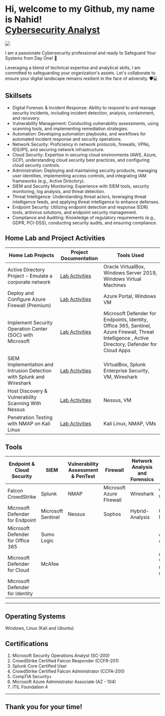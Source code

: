 <h1>Hi, welcome to my Github, my name is Nahid! <br/><a href="https://github.com/nahid7474">Cybersecurity Analyst</a></h1>

<a href="https://www.linkedin.com/in/nahidanalyst/"><img src="https://img.shields.io/badge/-LinkedIn-0072b1?&style=for-the-badge&logo=linkedin&logoColor=white" /></a>

I am a passionate Cybersecurity professional and ready to Safeguard Your Systems from Day One! 💼 
 
Leveraging a blend of technical expertise and analytical skills, I am committed to safeguarding your organization's assets. 
Let's collaborate to ensure your digital landscape remains resilient in the face of adversity. 🛡️💻 


## Skillsets


- Digital Forensic & Incident Response: Ability to respond to and manage security incidents, including incident detection, analysis, containment, and recovery.
- Vulnerability Management: Conducting vulnerability assessments, using scanning tools, and implementing remediation strategies.
- Automation: Developing automation playbooks, and workflows for automated incident response and security operations.
- Network Security: Proficiency in network protocols, firewalls, VPNs, IDS/IPS, and securing network infrastructure.
- Cloud Security: Expertise in securing cloud environments (AWS, Azure, GCP), understanding cloud security best practices, and configuring cloud security controls.
- Administration: Deploying and maintaining security products, managing user identities, implementing access controls, and integrating IAM frameworks (e.g., Active Directory).
- SIEM and Security Monitoring: Experience with SIEM tools, security monitoring, log analysis, and threat detection.
- Threat Intelligence: Understanding threat actors, leveraging threat intelligence feeds, and applying threat intelligence to enhance defenses.
- Endpoint Security: Utilizing endpoint detection and response (EDR) tools, antivirus solutions, and endpoint security management.
- Compliance and Auditing: Knowledge of regulatory requirements (e.g., GDPR, PCI-DSS), conducting security audits, and ensuring compliance.

## Home Lab and Project Activities


| Home Lab Projects                             | Project Documentation         | Tools Used
|-----------------------------------------------|----------------------------|-------------------------------------------------------------
| Active Directory Project - Emulate a corporate network  | <a href="https://github.com/nahid7474/AD">Lab Activities</a>| Oracle VirtualBox, Windows Server 2019, Windows Virtual Machines 
| Deploy and Configure Azure Firewall (Premium) | <a href="https://github.com/nahid7474/Firewall">Lab Activities</a>| Azure Portal, Windows VM
| Implement Security Operation Center (SOC) with Microsoft  |<a href="https://github.com/nahid7474/SOC">Lab Activities</a>| Microsoft Defender for Endpoints, Identity, Office 365, Sentinel, Azure Firewall, Threat Intelligence , Active Directory, Defender for Cloud Apps
| SIEM Implementation and Intrusion Detection with Splunk and Wireshark  | <a href="https://github.com/nahid7474/Project1">Lab Activities</a>| VirtualBox, Splunk Enterprise Security, VM, Wireshark
| Host Discovery & Vulnerability Scanning With Nessus | <a href="https://github.com/nahid7474/Nessus">Lab Activities</a>| Nessus, VM
| Penetration Testing with NMAP on Kali Linux   | <a href="https://github.com/nahid7474/PenTest/tree/main">Lab Activities</a>| Kali Linux, NMAP, VMs


## Tools 
| Endpoint & Cloud Security           | SIEM                       | Vulnerability Assessment &  PenTest|  Firewall            | Network Analysis and Forensics | OSINT Platforms|
|-------------------------------------|----------------------------|------------------------------------|----------------------|--------------------------------|--------------------------
| Falcon CrowdStrike                  | Splunk                     | NMAP                               |Microsoft Azure FIrewall | Wireshark                   | VirusTotal, WhereGoes|
| Microsoft Defender for Endpoint     | Microsoft Sentinel         | Nessus                             |Sophos                   | Hybrid-Analysis             | URLScan.io, MX Toolbox|
| Microsoft Defender for Office 365   | Sumo Logic                 |                                    |                         |                             |AbuseIPDB, AnyRun|
| Microsoft Defender for Cloud        | McAfee                     |                                    |                         |                             |OpenCTI, Valimail & many more...|
| Microsoft Defender for Identity     |                            |                                    |                         |                             ||
--------------------------------------------------------------------------------------------------------------------------------------------------------------------------------------
## Operating Systems

Windows, Linux (Kali and Ubuntu)

## Certifications

1.	Microsoft Security Operations Analyst (SC-200) 
2.	CrowdStrike Certified Falcon Responder (CCFR-201) 
3.	Splunk Core Certified User 
4.	CrowdStrike Certified Falcon Administrator (CCFA-200) 
5.	CompTIA Security+  
6.	Microsoft Azure Administrator Associate (AZ - 104) 
7.	ITIL Foundation 4
----------------------------------------------------------------------------------------------------------------------
Thank you for your time! 
---------------------------------------------------------------------------------------------------------------------
